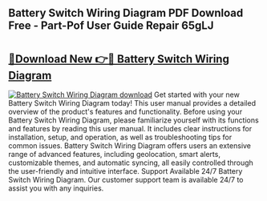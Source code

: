 ## Battery Switch Wiring Diagram PDF Download Free - Part-Pof User Guide Repair 65gLJ

# <h2><a href="http://dfifq4.blite.top/?on=Battery+Switch+Wiring+Diagram">🔗Download New 👉🔴 Battery Switch Wiring Diagram</a></h2>

[![Battery Switch Wiring Diagram download](https://i.imgur.com/lujVjoI.png)](http://dfifq4.blite.top/?on=Battery+Switch+Wiring+Diagram)
Get started with your new Battery Switch Wiring Diagram today! This user manual provides a detailed overview of the product's features and functionality. Before using your Battery Switch Wiring Diagram, please familiarize yourself with its functions and features by reading this user manual. It includes clear instructions for installation, setup, and operation, as well as troubleshooting tips for common issues. Battery Switch Wiring Diagram offers users an extensive range of advanced features, including geolocation, smart alerts, customizable themes, and automatic syncing, all easily controlled through the user-friendly and intuitive interface. Support Available 24/7 Battery Switch Wiring Diagram. Our customer support team is available 24/7 to assist you with any inquiries.
